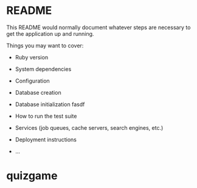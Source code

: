 # README

This README would normally document whatever steps are necessary to get the
application up and running.

Things you may want to cover:

* Ruby version

* System dependencies

* Configuration

* Database creation

* Database initialization
fasdf
* How to run the test suite

* Services (job queues, cache servers, search engines, etc.)

* Deployment instructions

* ...
# quizgame

